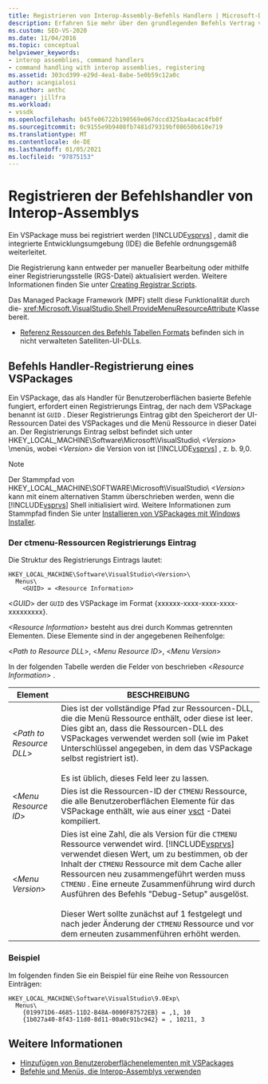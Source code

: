 ```yaml
---
title: Registrieren von Interop-Assembly-Befehls Handlern | Microsoft-Dokumentation
description: Erfahren Sie mehr über den grundlegenden Befehls Vertrag von allen VSPackages, die Befehle mithilfe von Interop-Assemblys implementieren.
ms.custom: SEO-VS-2020
ms.date: 11/04/2016
ms.topic: conceptual
helpviewer_keywords:
- interop assemblies, command handlers
- command handling with interop assemblies, registering
ms.assetid: 303cd399-e29d-4ea1-8abe-5e0b59c12a0c
author: acangialosi
ms.author: anthc
manager: jillfra
ms.workload:
- vssdk
ms.openlocfilehash: b45fe06722b190569e067dccd325ba4acac4fb0f
ms.sourcegitcommit: 0c9155e9b9408fb7481d79319bf08650b610e719
ms.translationtype: MT
ms.contentlocale: de-DE
ms.lasthandoff: 01/05/2021
ms.locfileid: "97875153"
---
```

# <a name="registering-interop-assembly-command-handlers"></a>Registrieren der Befehlshandler von Interop-Assemblys
Ein VSPackage muss bei registriert werden [!INCLUDE[vsprvs](../../code-quality/includes/vsprvs_md.md)] , damit die integrierte Entwicklungsumgebung (IDE) die Befehle ordnungsgemäß weiterleitet.

 Die Registrierung kann entweder per manueller Bearbeitung oder mithilfe einer Registrierungsstelle (RGS-Datei) aktualisiert werden. Weitere Informationen finden Sie unter [Creating Registrar Scripts](/cpp/atl/creating-registrar-scripts).

 Das Managed Package Framework (MPF) stellt diese Funktionalität durch die- <xref:Microsoft.VisualStudio.Shell.ProvideMenuResourceAttribute> Klasse bereit.

- [Referenz Ressourcen des Befehls Tabellen Formats](/previous-versions/bb164647(v=vs.100)) befinden sich in nicht verwalteten Satelliten-UI-DLLs.

## <a name="command-handler-registration-of-a-vspackage"></a>Befehls Handler-Registrierung eines VSPackages
 Ein VSPackage, das als Handler für Benutzeroberflächen basierte Befehle fungiert, erfordert einen Registrierungs Eintrag, der nach dem VSPackage benannt ist `GUID` . Dieser Registrierungs Eintrag gibt den Speicherort der UI-Ressourcen Datei des VSPackages und die Menü Ressource in dieser Datei an. Der Registrierungs Eintrag selbst befindet sich unter HKEY_LOCAL_MACHINE\Software\Microsoft\VisualStudio\\ *\<Version>* \menüs, wobei *\<Version>* die Version von ist [!INCLUDE[vsprvs](../../code-quality/includes/vsprvs_md.md)] , z. b. 9,0.

> [!NOTE]
> Der Stammpfad von HKEY_LOCAL_MACHINE\SOFTWARE\Microsoft\VisualStudio\\ *\<Version>* kann mit einem alternativen Stamm überschrieben werden, wenn die [!INCLUDE[vsprvs](../../code-quality/includes/vsprvs_md.md)] Shell initialisiert wird. Weitere Informationen zum Stammpfad finden Sie unter [Installieren von VSPackages mit Windows Installer](../../extensibility/internals/installing-vspackages-with-windows-installer.md).

### <a name="the-ctmenu-resource-registry-entry"></a>Der ctmenu-Ressourcen Registrierungs Eintrag
 Die Struktur des Registrierungs Eintrags lautet:

```
HKEY_LOCAL_MACHINE\Software\VisualStudio\<Version>\
  Menus\
    <GUID> = <Resource Information>
```

 \<*GUID*> der `GUID` des VSPackage im Format {xxxxxx-xxxx-xxxx-xxxx-xxxxxxxxx}.

 *\<Resource Information>* besteht aus drei durch Kommas getrennten Elementen. Diese Elemente sind in der angegebenen Reihenfolge:

 \<*Path to Resource DLL*>, \<*Menu Resource ID*>, \<*Menu Version*>

 In der folgenden Tabelle werden die Felder von beschrieben \<*Resource Information*> .

| Element | BESCHREIBUNG |
|---------------------------| - |
| \<*Path to Resource DLL*> | Dies ist der vollständige Pfad zur Ressourcen-DLL, die die Menü Ressource enthält, oder diese ist leer. Dies gibt an, dass die Ressourcen-DLL des VSPackages verwendet werden soll (wie im Paket Unterschlüssel angegeben, in dem das VSPackage selbst registriert ist).<br /><br /> Es ist üblich, dieses Feld leer zu lassen. |
| \<*Menu Resource ID*> | Dies ist die Ressourcen-ID der `CTMENU` Ressource, die alle Benutzeroberflächen Elemente für das VSPackage enthält, wie aus einer [vsct](../../extensibility/internals/visual-studio-command-table-dot-vsct-files.md) -Datei kompiliert. |
| \<*Menu Version*> | Dies ist eine Zahl, die als Version für die `CTMENU` Ressource verwendet wird. [!INCLUDE[vsprvs](../../code-quality/includes/vsprvs_md.md)] verwendet diesen Wert, um zu bestimmen, ob der Inhalt der `CTMENU` Ressource mit dem Cache aller Ressourcen neu zusammengeführt werden muss `CTMENU` . Eine erneute Zusammenführung wird durch Ausführen des Befehls "Debug-Setup" ausgelöst.<br /><br /> Dieser Wert sollte zunächst auf 1 festgelegt und nach jeder Änderung der `CTMENU` Ressource und vor dem erneuten zusammenführen erhöht werden. |

### <a name="example"></a>Beispiel
 Im folgenden finden Sie ein Beispiel für eine Reihe von Ressourcen Einträgen:

```
HKEY_LOCAL_MACHINE\Software\VisualStudio\9.0Exp\
  Menus\
    {019971D6-4685-11D2-B48A-0000F87572EB} = ,1, 10
    {1b027a40-8f43-11d0-8d11-00a0c91bc942} = , 10211, 3
```

## <a name="see-also"></a>Weitere Informationen
- [Hinzufügen von Benutzeroberflächenelementen mit VSPackages](../../extensibility/internals/how-vspackages-add-user-interface-elements.md)
- [Befehle und Menüs, die Interop-Assemblys verwenden](../../extensibility/internals/commands-and-menus-that-use-interop-assemblies.md)